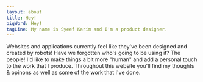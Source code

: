 ```yaml
---
layout: about
title: Hey!
bigWord: Hey!
tagLine: My name is Syeef Karim and I'm a product designer.
---
```


Websites and applications currently feel like they've been designed and created by robots! Have we forgotten who's going to be using it? The people! I'd like to make things a bit more "human" and add a personal touch to the work that I produce. Throughout this website you'll find my thoughts & opinons as well as some of the work that I've done.